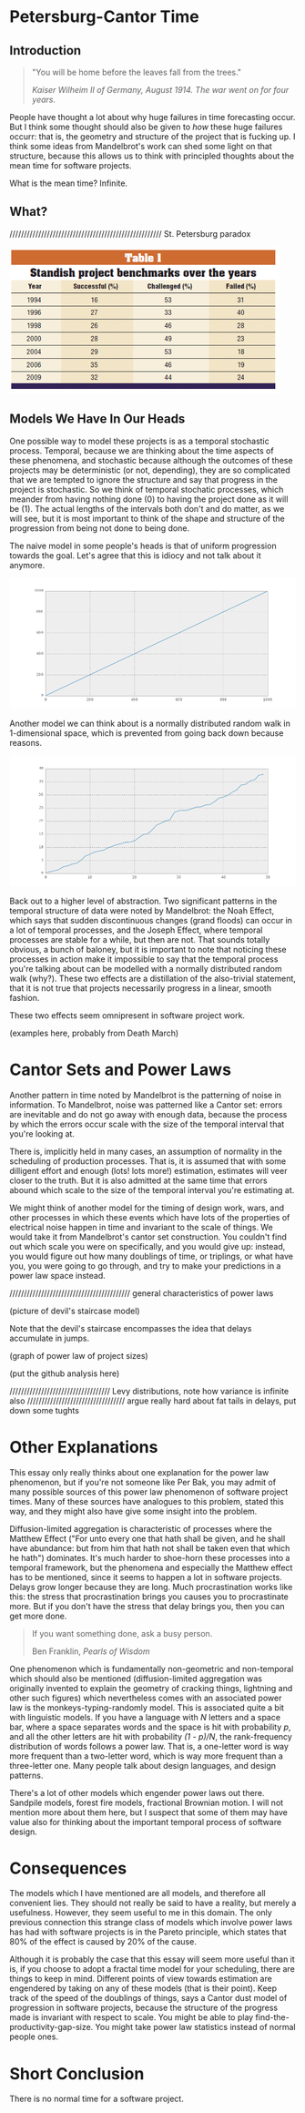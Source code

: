 Petersburg-Cantor Time
=====

Introduction
---

>"You will be home before the leaves fall from the trees."
>
>_Kaiser Wilheim II of Germany, August 1914. The war went on for four years._

People have thought a lot about why huge failures in time forecasting occur. But I think some thought should also be given to _how_ these huge failures occurr: that is, the geometry and structure of the project that is fucking up. I think some ideas from Mandelbrot's work can shed some light on that structure, because this allows us to think with principled thoughts about the mean time for software projects.

What is the mean time? Infinite.

What?
----

///////////////////////////////////////////////////// St. Petersburg paradox

![Standish Chaos report table](./standish.gif)

Models We Have In Our Heads
-----

One possible way to model these projects is as a temporal stochastic process. Temporal, because we are thinking about the time aspects of these phenomena, and stochastic because although the outcomes of these projects may be deterministic (or not, depending), they are so complicated that we are tempted to ignore the structure and say that progress in the project is stochastic. So we think of temporal stochatic processes, which meander from having nothing done (0) to having the project done as it will be (1). The actual lengths of the intervals both don't and do matter, as we will see, but it is most important to think of the shape and structure of the progression from being not done to being done.

The naive model in some people's heads is that of uniform progression towards the goal. Let's agree that this is idiocy and not talk about it anymore.

![Bullcrap model](./bs_fig.png)

Another model we can think about is a normally distributed random walk in 1-dimensional space, which is prevented from going back down because reasons.

![Meh model](./stepped_normal_fig.png)

Back out to a higher level of abstraction. Two significant patterns in the temporal structure of data were noted by Mandelbrot: the Noah Effect, which says that sudden discontinuous changes (grand floods) can occur in a lot of temporal processes, and the Joseph Effect, where temporal processes are stable for a while, but then are not. That sounds totally obvious, a bunch of baloney, but it is important to note that noticing these processes in action make it impossible to say that the temporal process you're talking about can be modelled with a normally distributed random walk (why?). These two effects are a distillation of the also-trivial statement, that it is not true that projects necessarily progress in a linear, smooth fashion.

These two effects seem omnipresent in software project work.

(examples here, probably from Death March)

Cantor Sets and Power Laws
====

Another pattern in time noted by Mandelbrot is the patterning of noise in information. To Mandelbrot, noise was patterned like a Cantor set: errors are inevitable and do not go away with enough data, because the process by which the errors occur scale with the size of the temporal interval that you're looking at.

There is, implicitly held in many cases, an assumption of normality in the scheduling of production processes. That is, it is assumed that with some dilligent effort and enough (lots! lots more!) estimation, estimates will veer closer to the truth. But it is also admitted at the same time that errors abound which scale to the size of the temporal interval you're estimating at.

We might think of another model for the timing of design work, wars, and other processes in which these events which have lots of the properties of electrical noise happen in time and invariant to the scale of things. We would take it from Mandelbrot's cantor set construction. You couldn't find out which scale you were on specifically, and you would give up: instead, you would figure out how many doublings of time, or triplings, or what have you, you were going to go through, and try to make your predictions in a power law space instead.

////////////////////////////////////////// general characteristics of power laws

(picture of devil's staircase model)

Note that the devil's staircase encompasses the idea that delays accumulate in jumps.

(graph of power law of project sizes)

(put the github analysis here)

/////////////////////////////////// Levy distributions, note how variance is infinite also
////////////////////////////////// argue really hard about fat tails in delays, put down some tughts

Other Explanations
====

This essay only really thinks about one explanation for the power law phenomenon, but if you're not someone like Per Bak, you may admit of many possible sources of this power law phenomenon of software project times. Many of these sources have analogues to this problem, stated this way, and they might also have give some insight into the problem.

Diffusion-limited aggregation is characteristic of processes where the Matthew Effect ("For unto every one that hath shall be given, and he shall have abundance: but from him that hath not shall be taken even that which he hath") dominates. It's much harder to shoe-horn these processes into a temporal framework, but the phenomena and especially the Matthew effect has to be mentioned, since it seems to happen a lot in software projects. Delays grow longer because they are long. Much procrastination works like this: the stress that procrastination brings you causes you to procrastinate more. But if you don't have the stress that delay brings you, then you can get more done.

>If you want something done, ask a busy person.
>
>Ben Franklin, _Pearls of Wisdom_

One phenomenon which is fundamentally non-geometric and non-temporal which should also be mentioned (diffusion-limited aggregation was originally invented to explain the geometry of cracking things, lightning and other such figures) which nevertheless comes with an associated power law is the monkeys-typing-randomly model. This is associated quite a bit with linguistic models. If you have a language with _N_ letters and a space bar, where a space separates words and the space is hit with probability _p_, and all the other letters are hit with probability _(1 - p)/N_, the rank-frequency distribution of words follows a power law. That is, a one-letter word is way more frequent than a two-letter word, which is way more frequent than a three-letter one. Many people talk about design languages, and design patterns.

There's a lot of other models which engender power laws out there. Sandpile models, forest fire models, fractional Brownian motion. I will not mention more about them here, but I suspect that some of them may have value also for thinking about the important temporal process of software design.

Consequences
====

The models which I have mentioned are all models, and therefore all convenient lies. They should not really be said to have a reality, but merely a usefulness. However, they seem useful to me in this domain. The only previous connection this strange class of models which involve power laws has had with software projects is in the Pareto principle, which states that 80% of the effect is caused by 20% of the cause.

Although it is probably the case that this essay will seem more useful than it is, if you choose to adopt a fractal time model for your scheduling, there are things to keep in mind. Different points of view towards estimation are engendered by taking on any of these models (that is their point). Keep track of the speed of the doublings of things, says a Cantor dust model of progression in software projects, because the structure of the progress made is invariant with respect to scale. You might be able to play find-the-productivity-gap-size. You might take power law statistics instead of normal people ones.

Short Conclusion
=====

There is no normal time for a software project.
